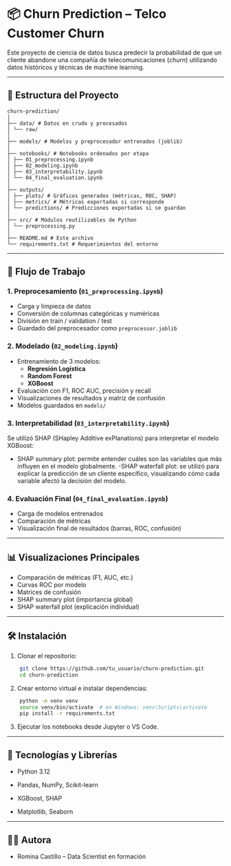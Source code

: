 # 📦 Churn Prediction – Telco Customer Churn

Este proyecto de ciencia de datos busca predecir la probabilidad de que un cliente abandone una compañía de telecomunicaciones (*churn*) utilizando datos históricos y técnicas de machine learning.

---

## 📁 Estructura del Proyecto
```
churn-prediction/
│
├── data/ # Datos en crudo y procesados
│ └── raw/
│
├── models/ # Modelos y preprocesador entrenados (joblib)
│
├── notebooks/ # Notebooks ordenados por etapa
│ ├── 01_preprocessing.ipynb
│ ├── 02_modeling.ipynb
│ ├── 03_interpretability.ipynb
│ └── 04_final_evaluation.ipynb
│
├── outputs/
│ ├── plots/ # Gráficos generados (métricas, ROC, SHAP)
│ ├── metrics/ # Métricas exportadas si corresponde
│ └── predictions/ # Predicciones exportadas si se guardan
│
├── src/ # Módulos reutilizables de Python
│ └── preprocessing.py
│
├── README.md # Este archivo
└── requirements.txt # Requerimientos del entorno
```
---

## 🚀 Flujo de Trabajo

### 1. Preprocesamiento (`01_preprocessing.ipynb`)

- Carga y limpieza de datos
- Conversión de columnas categóricas y numéricas
- División en train / validation / test
- Guardado del preprocesador como `preprocessor.joblib`

### 2. Modelado (`02_modeling.ipynb`)

- Entrenamiento de 3 modelos:
  - **Regresión Logística**
  - **Random Forest**
  - **XGBoost**
- Evaluación con F1, ROC AUC, precisión y recall
- Visualizaciones de resultados y matriz de confusión
- Modelos guardados en `models/`

### 3. Interpretabilidad (`03_interpretability.ipynb`)

Se utilizó SHAP (SHapley Additive exPlanations) para interpretar el modelo XGBoost:

- SHAP summary plot: permite entender cuáles son las variables que más influyen en  el modelo globalmente.
-SHAP waterfall plot: se utilizó para explicar la predicción de un cliente específico, visualizando cómo cada variable afectó la decisión del modelo.

### 4. Evaluación Final (`04_final_evaluation.ipynb`)
- Carga de modelos entrenados
- Comparación de métricas
- Visualización final de resultados (barras, ROC, confusión)

---

## 📊 Visualizaciones Principales

- Comparación de métricas (F1, AUC, etc.)
- Curvas ROC por modelo
- Matrices de confusión
- SHAP summary plot (importancia global)
- SHAP waterfall plot (explicación individual)

---

## 🛠️ Instalación

1. Clonar el repositorio:

```bash
    git clone https://github.com/tu_usuario/churn-prediction.git
    cd churn-prediction 
```
2. Crear entorno virtual e instalar dependencias:

```bash
    python -m venv venv
    source venv/bin/activate  # en Windows: venv\Scripts\activate
    pip install -r requirements.txt
```
3. Ejecutar los notebooks desde Jupyter o VS Code.

---

## 🧠 Tecnologías y Librerías

- Python 3.12

- Pandas, NumPy, Scikit-learn

- XGBoost, SHAP

- Matplotlib, Seaborn

---

## 👩‍💻 Autora

- Romina Castillo – Data Scientist en formación

